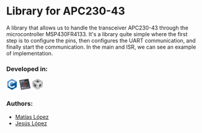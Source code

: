 # Library for APC230-43

A library that allows us to handle the transceiver APC230-43 through the microcontroller MSP430FR4133. It's a library quite simple where the first step is to configure the pins, then configures the UART communication, and finally start the communication. In the main and ISR, we can see an example of implementation.

### Developed in:
<p>
<img width="30" height="30" src="https://raw.githubusercontent.com/jesu95/jesu95/main/img/c-original.svg">
<img width="30" height="30" src="https://raw.githubusercontent.com/jesu95/jesu95/main/img/msp430.png">
<img width="30" height="30" src="https://raw.githubusercontent.com/jesu95/jesu95/main/img/ccs.png">
</p>

### Authors:

* [Matías López](https://github.com/matiflp/)
* [Jesús López](https://github.com/jesu95/)
